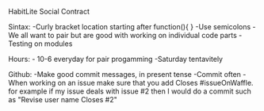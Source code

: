 HabitLite Social  Contract

Sintax:
-Curly bracket location starting after function(){
 }
 -Use semicolons
 -We all want to pair but are good with working on individual code parts
-Testing on modules

Hours:
    - 10-6 everyday for pair progamming
    -Saturday tentavitely

Github:
-Make good commit messages, in present tense
-Commit often
-When working on an issue make sure that you add Closes #issueOnWaffle. for example if my issue deals with issue #2 then  I would do a commit such as "Revise user name Closes #2"
